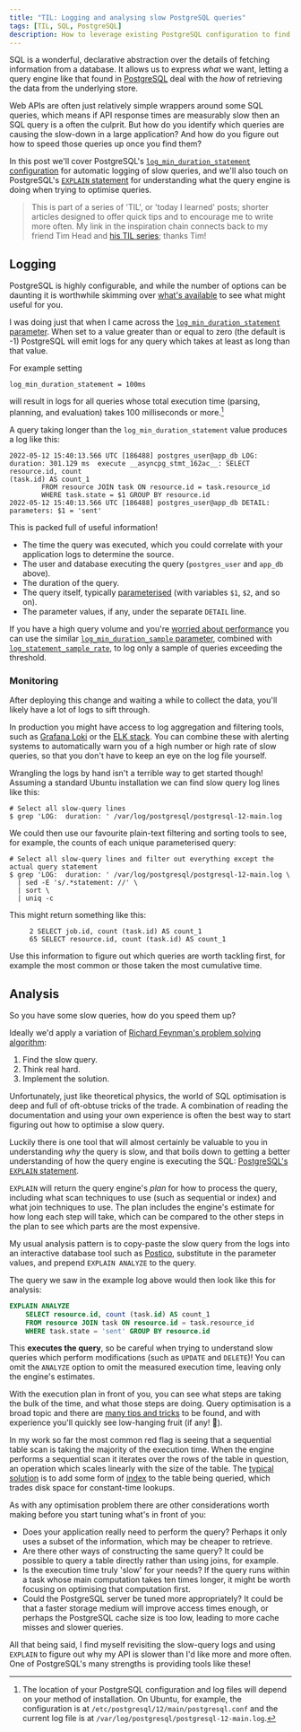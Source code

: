```yaml
---
title: "TIL: Logging and analysing slow PostgreSQL queries"
tags: [TIL, SQL, PostgreSQL]
description: How to leverage existing PostgreSQL configuration to find slow queries in your application.
---
```


SQL is a wonderful, declarative abstraction over the details of fetching
information from a database. It allows us to express _what_ we want, letting a
query engine like that found in [PostgreSQL][postgresql] deal with the _how_ of
retrieving the data from the underlying store.

Web APIs are often just relatively simple wrappers around some SQL queries,
which means if API response times are measurably slow then an SQL query is a
often the culprit. But how do you identify which queries are causing the
slow-down in a large application? And how do you figure out how to speed those
queries up once you find them?

In this post we'll cover PostgreSQL's [`log_min_duration_statement`
configuration][log_min_duration_statement] for automatic logging of slow
queries, and we'll also touch on PostgreSQL's [`EXPLAIN` statement][explain]
for understanding what the query engine is doing when trying to optimise
queries.

> This is part of a series of 'TIL', or 'today I learned' posts; shorter
> articles designed to offer quick tips and to encourage me to write more
> often. My link in the inspiration chain connects back to my friend Tim Head
> and [his TIL series](https://betatim.github.io/posts/til-explained/); thanks Tim!

## Logging

PostgreSQL is highly configurable, and while the number of options can be
daunting it is worthwhile skimming over [what's
available](https://www.postgresql.org/docs/14/runtime-config.html) to see what
might useful for you.

I was doing just that when I came across the [`log_min_duration_statement`
parameter][log_min_duration_statement]. When set to a value greater than or
equal to zero (the default is -1) PostgreSQL will emit logs for any query which
takes at least as long than that value.

For example setting

```
log_min_duration_statement = 100ms
```

will result in logs for all queries whose total execution time (parsing, planning, and evaluation) takes 100 milliseconds or more.[^1]

[^1]: The location of your PostgreSQL configuration and log files will depend
  on your method of installation. On Ubuntu, for example, the configuration is
  at `/etc/postgresql/12/main/postgresql.conf` and the current log file is at
  `/var/log/postgresql/postgresql-12-main.log`.

A query taking longer than the `log_min_duration_statement` value produces a
log like this:

```
2022-05-12 15:40:13.566 UTC [186488] postgres_user@app_db LOG:  duration: 301.129 ms  execute __asyncpg_stmt_162ac__: SELECT resource.id, count
(task.id) AS count_1
        FROM resource JOIN task ON resource.id = task.resource_id
        WHERE task.state = $1 GROUP BY resource.id
2022-05-12 15:40:13.566 UTC [186488] postgres_user@app_db DETAIL:  parameters: $1 = 'sent'
```

This is packed full of useful information!

* The time the query was executed, which you could correlate with your
  application logs to determine the source.
* The user and database executing the query (`postgres_user` and `app_db` above).
* The duration of the query.
* The query itself, typically
  [parameterised](https://www.postgresql.org/docs/current/sql-prepare.html)
  (with variables `$1`, `$2`, and so on).
* The parameter values, if any, under the separate `DETAIL` line.

If you have a high query volume and you're [worried about
performance](https://stackoverflow.com/q/60067640/596068) you can use the
similar [`log_min_duration_sample` parameter][log_min_duration_sample],
combined with [`log_statement_sample_rate`][log_statement_sample_rate], to log
only a sample of queries exceeding the threshold.

### Monitoring

After deploying this change and waiting a while to collect the data, you'll
likely have a lot of logs to sift through.

In production you might have access to log aggregation and filtering tools,
such as [Grafana Loki][loki] or the [ELK stack][elk]. You can combine these
with alerting systems to automatically warn you of a high number or high rate
of slow queries, so that you don't have to keep an eye on the log file yourself.

Wrangling the logs by hand isn't a terrible way to get started though! Assuming
a standard Ubuntu installation we can find slow query log lines like this:

```shell
# Select all slow-query lines
$ grep 'LOG:  duration: ' /var/log/postgresql/postgresql-12-main.log
```

We could then use our favourite plain-text filtering and sorting tools to see,
for example, the counts of each unique parameterised query:

```shell
# Select all slow-query lines and filter out everything except the actual query statement
$ grep 'LOG:  duration: ' /var/log/postgresql/postgresql-12-main.log \
  | sed -E 's/.*statement: //' \
  | sort \
  | uniq -c
```

This might return something like this:

```
     2 SELECT job.id, count (task.id) AS count_1
     65 SELECT resource.id, count (task.id) AS count_1
```

Use this information to figure out which queries are worth tackling first, for
example the most common or those taken the most cumulative time.

[loki]: https://grafana.com/oss/loki/
[elk]: https://www.elastic.co/what-is/elk-stack
[alertmanager]: https://prometheus.io/docs/alerting/latest/alertmanager/

## Analysis

So you have some slow queries, how do you speed them up?

Ideally we'd apply a variation of [Richard Feynman's problem solving
algorithm](https://wiki.c2.com/?FeynmanAlgorithm):

1. Find the slow query.
2. Think real hard.
3. Implement the solution.

Unfortunately, just like theoretical physics, the world of SQL optimisation is
deep and full of oft-obtuse tricks of the trade. A combination of reading the
documentation and using your own experience is often the best way to start
figuring out how to optimise a slow query.

Luckily there is one tool that will almost certainly be valuable to you in
understanding _why_ the query is slow, and that boils down to getting a better
understanding of how the query engine is executing the SQL: [PostgreSQL's
`EXPLAIN` statement][explain].

`EXPLAIN` will return the query engine's _plan_ for how to process the query,
including what scan techniques to use (such as sequential or index) and what
join techniques to use. The plan includes the engine's estimate for how long
each step will take, which can be compared to the other steps in the plan to
see which parts are the most expensive.

My usual analysis pattern is to copy-paste the slow query from the logs into an
interactive database tool such as [Postico][postico], substitute in the
parameter values, and prepend `EXPLAIN ANALYZE` to the query.

The query we saw in the example log above would then look like this for
analysis:

```sql
EXPLAIN ANALYZE
    SELECT resource.id, count (task.id) AS count_1
    FROM resource JOIN task ON resource.id = task.resource_id
    WHERE task.state = 'sent' GROUP BY resource.id
```

This **executes the query**, so be careful when trying to understand slow
queries which perform modifications (such as `UPDATE` and `DELETE`)! You can
omit the `ANALYZE` option to omit the measured execution time, leaving only the
engine's estimates.

With the execution plan in front of you, you can see what steps are taking the
bulk of the time, and what those steps are doing. Query optimisation is a broad
topic and there are [many tips and tricks][explain-usage] to be found, and with
experience you'll quickly see low-hanging fruit (if any! 🤞).

In my work so far the most common red flag is seeing that a sequential table
scan is taking the majority of the execution time. When the engine performs a
sequential scan it iterates over the rows of the table in question, an
operation which scales linearly with the size of the table. The [typical
solution][use-the-index] is to add some form of [index][indicies] to the table
being queried, which trades disk space for constant-time lookups.

As with any optimisation problem there are other considerations worth making
before you start tuning what's in front of you:

- Does your application really need to perform the query? Perhaps it only uses
  a subset of the information, which may be cheaper to retrieve.
- Are there other ways of constructing the same query? It could be possible to
  query a table directly rather than using joins, for example.
- Is the execution time truly 'slow' for your needs? If the query runs within a
  task whose main computation takes ten times longer, it might be worth
  focusing on optimising that computation first.
- Could the PostgreSQL server be tuned more appropriately? It could be that a
  faster storage medium will improve access times enough, or perhaps the
  PostgreSQL cache size is too low, leading to more cache misses and slower
  queries.

All that being said, I find myself revisiting the slow-query logs and using
`EXPLAIN` to figure out why my API is slower than I'd like more and more often.
One of PostgreSQL's many strengths is providing tools like these!

[postgresql]: https://www.postgresql.org
[log_min_duration_statement]: https://www.postgresql.org/docs/14/runtime-config-logging.html#GUC-LOG-MIN-DURATION-STATEMENT
[log_min_duration_sample]: https://www.postgresql.org/docs/14/runtime-config-logging.html#GUC-LOG-MIN-DURATION-SAMPLE
[log_statement_sample_rate]: https://www.postgresql.org/docs/14/runtime-config-logging.html#GUC-LOG-STATEMENT-SAMPLE-RATE
[explain]: https://www.postgresql.org/docs/current/sql-explain.html
[explain-usage]: https://www.postgresql.org/docs/current/using-explain.html
[postico]: https://eggerapps.at/postico/
[indicies]: https://www.postgresql.org/docs/current/indexes.html
[use-the-index]: https://use-the-index-luke.com
